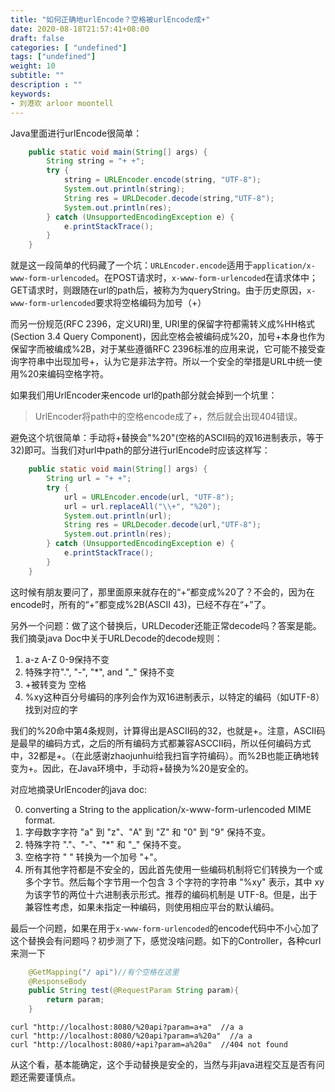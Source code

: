 ```yaml
---
title: "如何正确地urlEncode？空格被urlEncode成+"
date: 2020-08-18T21:57:41+08:00
draft: false
categories: [ "undefined"]
tags: ["undefined"]
weight: 10
subtitle: ""
description : ""
keywords:
- 刘港欢 arloor moontell
---
```


<!--more-->

Java里面进行urlEncode很简单：

```java
    public static void main(String[] args) {
        String string = "+ +";
        try {
            string = URLEncoder.encode(string, "UTF-8");
            System.out.println(string);
            String res = URLDecoder.decode(string,"UTF-8");
            System.out.println(res);
        } catch (UnsupportedEncodingException e) {
            e.printStackTrace();
        }
    }
```

就是这一段简单的代码藏了一个坑：`URLEncoder.encode`适用于`application/x-www-form-urlencoded`。在POST请求时，`x-www-form-urlencoded`在请求体中；GET请求时，则跟随在url的path后，被称为为queryString。由于历史原因，`x-www-form-urlencoded`要求将空格编码为加号（+）

而另一份规范(RFC 2396，定义URI)里, URI里的保留字符都需转义成%HH格式(Section 3.4 Query Component)，因此空格会被编码成%20，加号+本身也作为保留字而被编成%2B，对于某些遵循RFC 2396标准的应用来说，它可能不接受查询字符串中出现加号+，认为它是非法字符。所以一个安全的举措是URL中统一使用%20来编码空格字符。

如果我们用UrlEncoder来encode url的path部分就会掉到一个坑里：

> UrlEncoder将path中的空格encode成了+，然后就会出现404错误。

避免这个坑很简单：手动将+替换会"%20"(空格的ASCII码的双16进制表示，等于32)即可。当我们对url中path的部分进行urlEncode时应该这样写：

```java
    public static void main(String[] args) {
        String url = "+ +";
        try {
            url = URLEncoder.encode(url, "UTF-8");
            url = url.replaceAll("\\+", "%20");
            System.out.println(url);
            String res = URLDecoder.decode(url,"UTF-8");
            System.out.println(res);
        } catch (UnsupportedEncodingException e) {
            e.printStackTrace();
        }
    }
```

这时候有朋友要问了，那里面原来就存在的“+”都变成%20了？不会的，因为在encode时，所有的“+”都变成%2B(ASCII 43)，已经不存在“+”了。

另外一个问题：做了这个替换后，URLDecoder还能正常decode吗？答案是能。我们摘录java Doc中关于URLDecode的decode规则：

1. a-z A-Z 0-9保持不变
2. 特殊字符".", "-", "*", and "_" 保持不变
3. +被转变为 空格
4. %xy这种百分号编码的序列会作为双16进制表示，以特定的编码（如UTF-8）找到对应的字

我们的%20命中第4条规则，计算得出是ASCII码的32，也就是+。注意，ASCII码是最早的编码方式，之后的所有编码方式都兼容ASCCII码，所以任何编码方式中，32都是+。（在此感谢zhaojunhui给我扫盲字符编码）。而%2B也能正确地转变为+。因此，在Java环境中，手动将+替换为%20是安全的。

对应地摘录UrlEncoder的java doc:

0. converting a String to the application/x-www-form-urlencoded MIME format.
1. 字母数字字符 "a" 到 "z"、"A" 到 "Z" 和 "0" 到 "9" 保持不变。
2. 特殊字符 "."、"-"、"*" 和 "_" 保持不变。
3. 空格字符 " " 转换为一个加号 "+"。
4. 所有其他字符都是不安全的，因此首先使用一些编码机制将它们转换为一个或多个字节。然后每个字节用一个包含 3 个字符的字符串 "%xy" 表示，其中 xy 为该字节的两位十六进制表示形式。推荐的编码机制是 UTF-8。但是，出于兼容性考虑，如果未指定一种编码，则使用相应平台的默认编码。

最后一个问题，如果在用于`x-www-form-urlencoded`的encode代码中不小心加了这个替换会有问题吗？初步测了下，感觉没啥问题。如下的Controller，各种curl来测一下

```java
    @GetMapping("/ api")//有个空格在这里
    @ResponseBody
    public String test(@RequestParam String param){
        return param;
    }
```

```
curl "http://localhost:8080/%20api?param=a+a"  //a a
curl "http://localhost:8080/%20api?param=a%20a"  //a a
curl "http://localhost:8080/+api?param=a%20a"  //404 not found
```

从这个看，基本能确定，这个手动替换是安全的，当然与非java进程交互是否有问题还需要谨慎点。


